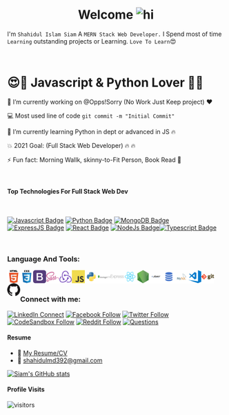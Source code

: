 <h1 align="center"> Welcome <img src="https://user-images.githubusercontent.com/1303154/88677602-1635ba80-d120-11ea-84d8-d263ba5fc3c0.gif" width="28px" alt="hi"></h1>
  
 I'm  `Shahidul Islam Siam` A `MERN Stack Web Developer.` I Spend most of time `Learning` outstanding projects or Learning. `Love To Learn`😍

<br>

# 😍🖤 Javascript & Python Lover 💛💖

  🔭 I’m currently working on @Opps!Sorry (No Work Just Keep project) :heart:
  
  :computer: Most used line of code `git commit -m "Initial Commit"`
  
  🌱 I’m currently learning Python in dept or advanced in JS :fire:
  
   :boom: 2021 Goal: (Full Stack Web Developer) :fire: :fire:
   
  ⚡ Fun fact: Morning Wallk, skinny-to-Fit Person, Book Read :punch:

<br>


#### Top Technologies For Full Stack Web Dev
<br>

[![Javascript Badge](https://img.shields.io/badge/-Javascript-F0DB4F?style=for-the-badge&labelColor=black&logo=javascript&logoColor=F0DB4F)](#) [![Python Badge](https://img.shields.io/badge/-Python-3776ab?style=for-the-badge&labelColor=black&logo=python&logoColor=#3776ab)](#) [![MongoDB Badge](https://img.shields.io/badge/-MongoDB-4DB33D?style=for-the-badge&labelColor=black&logo=MongoDB&logoColor=#4DB33D)](#) [![ExpressJS Badge](https://img.shields.io/badge/-Expressjs-68A063?style=for-the-badge&labelColor=black&logo=Express.js&logoColor=68A063)](#) [![React Badge](https://img.shields.io/badge/-react-61DBFB?style=for-the-badge&labelColor=black&logo=react&logoColor=#61DBFB)](#) [![NodeJs Badge](https://img.shields.io/badge/-nodeJs-3C873A?style=for-the-badge&labelColor=black&logo=node.js&logoColor=#3C873A)](#)[![Typescript Badge](https://img.shields.io/badge/-Typescript-007acc?style=for-the-badge&labelColor=black&logo=typescript&logoColor=007acc)](#)


<br />

### Language And Tools:
<img align="left" alt="HTML5" width="30px" src="https://raw.githubusercontent.com/github/explore/80688e429a7d4ef2fca1e82350fe8e3517d3494d/topics/html/html.png" />
<img align="left" alt="CSS3" width="30px" src="https://raw.githubusercontent.com/github/explore/80688e429a7d4ef2fca1e82350fe8e3517d3494d/topics/css/css.png" />
<img align="left" alt="Bootstrap" width="30px" src="https://raw.githubusercontent.com/github/explore/80688e429a7d4ef2fca1e82350fe8e3517d3494d/topics/bootstrap/bootstrap.png" />
<img align="left" alt="Sass" width="30px" src="https://raw.githubusercontent.com/github/explore/80688e429a7d4ef2fca1e82350fe8e3517d3494d/topics/sass/sass.png" />
<img align="left" alt="Redux" width="30px" src="https://raw.githubusercontent.com/github/explore/80688e429a7d4ef2fca1e82350fe8e3517d3494d/topics/redux/redux.png" />
<img align="left" alt="JavaScript" width="30px" src="https://raw.githubusercontent.com/github/explore/80688e429a7d4ef2fca1e82350fe8e3517d3494d/topics/javascript/javascript.png" />
<img align="left" alt="python" width="30px" src="https://raw.githubusercontent.com/github/explore/80688e429a7d4ef2fca1e82350fe8e3517d3494d/topics/python/python.png" />
<img align="left" alt="MongoDB" width="30px" src="https://raw.githubusercontent.com/github/explore/80688e429a7d4ef2fca1e82350fe8e3517d3494d/topics/mongodb/mongodb.png" />
<img align="left" alt="EX.js" width="30px" src="https://raw.githubusercontent.com/github/explore/80688e429a7d4ef2fca1e82350fe8e3517d3494d/topics/express/express.png" />
<img align="left" alt="React" width="30px" src="https://raw.githubusercontent.com/github/explore/80688e429a7d4ef2fca1e82350fe8e3517d3494d/topics/react/react.png" />
<img align="left" alt="Node.js" width="30px" src="https://raw.githubusercontent.com/github/explore/80688e429a7d4ef2fca1e82350fe8e3517d3494d/topics/nodejs/nodejs.png" />
<img align="left" alt="jQuery" width="30px" src="https://raw.githubusercontent.com/github/explore/80688e429a7d4ef2fca1e82350fe8e3517d3494d/topics/jquery/jquery.png" />
<img align="left" alt="SQL" width="30px" src="https://raw.githubusercontent.com/github/explore/80688e429a7d4ef2fca1e82350fe8e3517d3494d/topics/sql/sql.png" />
<img align="left" alt="MySQL" width="30px" src="https://raw.githubusercontent.com/github/explore/80688e429a7d4ef2fca1e82350fe8e3517d3494d/topics/mysql/mysql.png" />
<img align="left" alt="Visual Studio Code" width="30px" src="https://raw.githubusercontent.com/github/explore/80688e429a7d4ef2fca1e82350fe8e3517d3494d/topics/visual-studio-code/visual-studio-code.png" />
<img align="left" alt="Git" width="30px" src="https://raw.githubusercontent.com/github/explore/80688e429a7d4ef2fca1e82350fe8e3517d3494d/topics/git/git.png" />
<img align="left" alt="GitHub" width="30px" src="https://raw.githubusercontent.com/github/explore/78df643247d429f6cc873026c0622819ad797942/topics/github/github.png" />
<br> 
<br>

### Connect with me:
[![LinkedIn Connect](https://img.shields.io/badge/%20-Connect-black?color=14171A&labelColor=212121&logo=linkedin&logoColor=ffffff)](https://www.linkedin.com/in/shahidul-islam-siam-b6a167203/) 
[![Facebook Follow](https://img.shields.io/badge/%20-Follow-black?color=14171A&labelColor=1976d2&logo=facebook&logoColor=ffffff)](https://www.facebook.com/dev.sisiam/)
[![Twitter Follow](https://img.shields.io/badge/%20-Follow-black?color=14171A&labelColor=1976d2&logo=twitter&logoColor=33FFFF)](https://twitter.com/Dsisiam/)
[![CodeSandbox Follow](https://img.shields.io/badge/%20-Follow-black?color=14171A&labelColor=1976d2&logo=codeSandbox&logoColor=33E6FF)](https://twitter.com/Dsisiam)
[![Reddit Follow](https://img.shields.io/badge/%20-Follow-black?color=14171A&labelColor=1976d2&logo=Reddit&logoColor=F333FF)](https://www.facebook.com/dev.sisiam/)
[![Questions](https://img.shields.io/badge/%20-Questions-black?color=14171A&labelColor=fff&logo=stackoverflow&logoColor=0c0d0e26)](https://www.facebook.com/dev.sisiam/)

#### Resume
- :paperclip: [My Resume/CV](https://drive.google.com/file/d/1hPDrmNSzqG7vWsYK6aPKLOLUqVacrYwU/view?usp=sharing)
- :email: shahidulmd392@gmail.com


 
[![Siam's GitHub stats](https://github-readme-stats.vercel.app/api?username=SIsiam&show_icons=true&theme=radical)](https://github.com/SIsiam/github-readme-stats)
<br>

#### Profile Visits 

![visitors](https://visitor-badge.glitch.me/badge?page_id=sisiam.sisiam)


